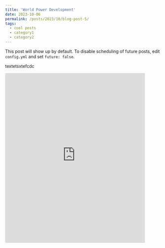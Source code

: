 ```yaml
---
title: 'World Power Development'
date: 2023-10-06
permalink: /posts/2023/10/blog-post-5/
tags:
  - cool posts
  - category1
  - category2
---
```


This post will show up by default. To disable scheduling of future posts, edit `config.yml` and set `future: false`. 

textetsxtefcdc

<iframe src="http://prelude0324.github.io/academic_pages/images/Power_2022_v1.html" width="90%" height="550" frameborder="0" allowfullscreen></iframe>
